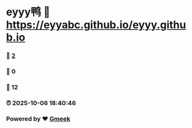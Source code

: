 # eyyy鸭 :link: https://eyyabc.github.io/eyyy.github.io 
### :page_facing_up: [2](https://eyyabc.github.io/eyyy.github.io/tag.html) 
### :speech_balloon: 0 
### :hibiscus: 12 
### :alarm_clock: 2025-10-06 18:40:46 
### Powered by :heart: [Gmeek](https://github.com/Meekdai/Gmeek)
